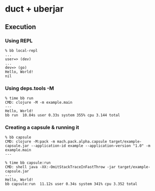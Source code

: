 # duct + uberjar

## Execution

### Using REPL

    % bb local-repl
    ...
    user=> (dev)
    ...
    dev=> (go)
    Hello, World!
    nil

### Using deps.tools -M

    % time bb run
    CMD: clojure -M -m example.main
    ---
    Hello, World!
    bb run  10.84s user 0.33s system 355% cpu 3.144 total

### Creating a capsule & running it

    % bb capsule
    CMD: clojure -M:pack -m mach.pack.alpha.capsule target/example-capsule.jar --application-id example --application-version "1.0" -m example.main
    ---

    % time bb capsule:run
    CMD: shell java -XX:-OmitStackTraceInFastThrow -jar target/example-capsule.jar
    ---
    Hello, World!
    bb capsule:run  11.12s user 0.34s system 341% cpu 3.352 total

